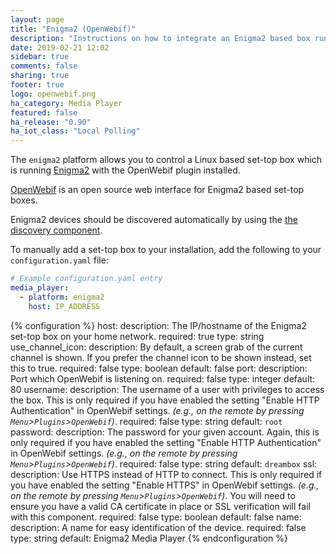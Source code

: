 ```yaml
---
layout: page
title: "Enigma2 (OpenWebif)"
description: "Instructions on how to integrate an Enigma2 based box running OpenWebif into Home Assistant."
date: 2019-02-21 12:02
sidebar: true
comments: false
sharing: true
footer: true
logo: openwebif.png
ha_category: Media Player
featured: false
ha_release: "0.90"
ha_iot_class: "Local Polling"
---
```


The `enigma2` platform allows you to control a Linux based set-top box which is running [Enigma2](https://github.com/oe-alliance/oe-alliance-enigma2) with the OpenWebif plugin installed.

[OpenWebif](https://github.com/E2OpenPlugins/e2openplugin-OpenWebif) is an open source web interface for Enigma2 based set-top boxes.

Enigma2 devices should be discovered automatically by using the [the discovery component](/components/discovery/).

To manually add a set-top box to your installation, add the following to your `configuration.yaml` file:

```yaml
# Example configuration.yaml entry
media_player:
  - platform: enigma2
    host: IP_ADDRESS
```

{% configuration %}
  host:
    description: The IP/hostname of the Enigma2 set-top box on your home network.
    required: true
    type: string
  use_channel_icon:
    description: By default, a screen grab of the current channel is shown. If you prefer the channel icon to be shown instead, set this to true.
    required: false
    type: boolean
    default: false
  port:
    description: Port which OpenWebif is listening on.
    required: false
    type: integer
    default: 80
  username:
    description: The username of a user with privileges to access the box. This is only required if you have enabled the setting "Enable HTTP Authentication" in OpenWebif settings. _(e.g., on the remote by pressing `Menu`>`Plugins`>`OpenWebif`)_.
    required: false
    type: string
    default: `root`
  password:
    description: The password for your given account. Again, this is only required if you have enabled the setting "Enable HTTP Authentication" in OpenWebif settings. _(e.g., on the remote by pressing `Menu`>`Plugins`>`OpenWebif`)_.
    required: false
    type: string
    default: `dreambox`
  ssl:
    description: Use HTTPS instead of HTTP to connect. This is only required if you have enabled the setting "Enable HTTPS" in OpenWebif settings. _(e.g., on the remote by pressing `Menu`>`Plugins`>`OpenWebif`)_. You will need to ensure you have a valid CA certificate in place or SSL verification will fail with this component.
    required: false
    type: boolean
    default: false
  name:
    description: A name for easy identification of the device.
    required: false
    type: string
    default: Enigma2 Media Player
{% endconfiguration %}
